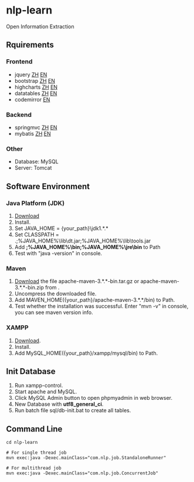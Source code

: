 # nlp-learn
Open Information Extraction

## Rquirements
### Frontend
- jquery [ZH](http://www.jquery123.com/) [EN](http://jquery.com/)
- bootstrap [ZH](http://v3.bootcss.com/) [EN](http://getbootstrap.com/)
- highcharts [ZH](https://www.hcharts.cn/) [EN](https://www.highcharts.com/)
- datatables [ZH](http://www.datatables.club/) [EN](https://www.datatables.net/)
- codemirror [EN](http://codemirror.net/)

### Backend
- springmvc [ZH](http://spring.cndocs.tk/index.html) [EN](http://docs.spring.io/spring-framework/docs/current/spring-framework-reference/htmlsingle/#mvc)
- mybatis [ZH](http://www.mybatis.org/mybatis-3/zh/index.html) [EN](http://www.mybatis.org/mybatis-3/)

### Other
- Database: MySQL
- Server: Tomcat


## Software Environment
### Java Platform (JDK)
1. [Download](http://www.oracle.com/technetwork/java/javase/downloads/index.html)
2. Install.
3. Set JAVA_HOME = {your_path}\jdk1.\*.\*
4. Set CLASSPATH = .;%JAVA_HOME%\lib\dt.jar;%JAVA_HOME%\lib\tools.jar
5. Add **;%JAVA_HOME%\bin;%JAVA_HOME%\jre\bin** to Path
6. Test with "java -version" in console.

### Maven
1. [Download](http://maven.apache.org/download.cgi) the file apache-maven-3.\*.\*-bin.tar.gz or apache-maven-3.\*.\*-bin.zip from .
2. Uncompress the downloaded file.
3. Add MAVEN_HOME({your_path}/apache-maven-3.\*.\*/bin) to Path.
4. Test whether the installation was successful. Enter "mvn -v" in console, you can see maven version info.


### XAMPP
1. [Download](https://www.apachefriends.org/download.html).
2. Install.
3. Add MySQL_HOME({your_path}/xampp/mysql/bin) to Path.

## Init Database
1. Run xampp-control.
2. Start apache and MySQL.
3. Click MySQL Admin button to open phpmyadmin in web browser.
4. New Database with **utf8_general_ci**.
5. Run batch file sql/db-init.bat to create all tables.


## Command Line
```
cd nlp-learn

# For single thread job
mvn exec:java -Dexec.mainClass="com.nlp.job.StandaloneRunner"

# For multithread job
mvn exec:java -Dexec.mainClass="com.nlp.job.ConcurrentJob"
```